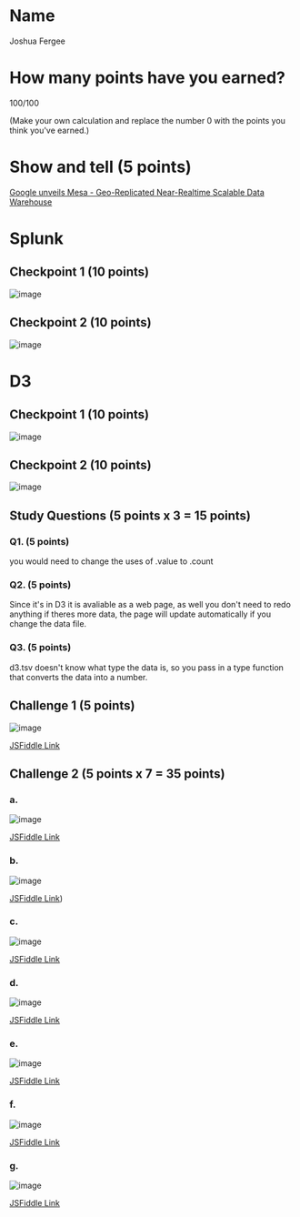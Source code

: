 # Name

Joshua Fergee

# How many points have you earned?

100/100

(Make your own calculation and replace the number 0 with the points you think you've earned.)

# Show and tell (5 points)

[Google unveils Mesa - Geo-Replicated Near-Realtime Scalable Data Warehouse](http://www.infoq.com/news/2014/08/google-data-warehouse-mesa)

# Splunk

## Checkpoint 1 (10 points)

![image](http://i.imgur.com/cmpvAML.png?raw=true)

## Checkpoint 2 (10 points)

![image](http://i.imgur.com/Z0hmafJ.png?raw=true)

# D3

## Checkpoint 1 (10 points)

![image](http://i.imgur.com/FsyaquZ.png?raw=true)

## Checkpoint 2 (10 points)

![image](http://i.imgur.com/LmRVmNH.png?raw=true)

## Study Questions (5 points x 3 = 15 points)

### Q1. (5 points)

you would need to change the uses of .value to .count

### Q2. (5 points)

Since it's in D3 it is avaliable as a web page, as well you don't need to redo anything if theres more data, the page will update automatically if you change the data file.

### Q3. (5 points)

d3.tsv doesn't know what type the data is, so you pass in a type function that converts the data into a number.


## Challenge 1 (5 points)

![image](http://i.imgur.com/u80wbpq.png?raw=true)

[JSFiddle Link](http://jsfiddle.net/8qdz0eb8/1/)

## Challenge 2 (5 points x 7 = 35 points)

### a. 

![image](http://i.imgur.com/bTv3c9w.png?raw=true)

[JSFiddle Link](http://jsfiddle.net/8qdz0eb8/2/)

### b.

![image](http://i.imgur.com/m4BqCdv.png?raw=true)

[JSFiddle Link](http://jsfiddle.net/8qdz0eb8/4/))

### c.

![image](http://i.imgur.com/LG92slf.png?raw=true)

[JSFiddle Link](http://jsfiddle.net/8qdz0eb8/6/)

### d.

![image](http://i.imgur.com/qfmIBq7.png?raw=true)

[JSFiddle Link](http://jsfiddle.net/8qdz0eb8/8/)

### e.

![image](http://i.imgur.com/EoCFA5A.png?raw=true)

[JSFiddle Link](http://jsfiddle.net/8qdz0eb8/10/)

### f.

![image](http://i.imgur.com/qQdZJaH.png?raw=true)

[JSFiddle Link](http://jsfiddle.net/8qdz0eb8/12/)


### g.

![image](http://i.imgur.com/i1XYyno.png?raw=true)

[JSFiddle Link](http://jsfiddle.net/8qdz0eb8/14/)
